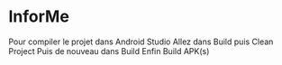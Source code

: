 # InforMe
Pour compiler le projet dans Android Studio 
Allez dans Build
puis  Clean Project 
Puis de nouveau dans Build 
Enfin  Build APK(s)
